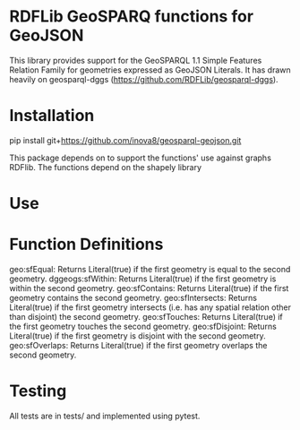 # RDFLib GeoSPARQ functions for GeoJSON
This library provides support for the GeoSPARQL 1.1 Simple Features Relation Family for geometries expressed as GeoJSON Literals. 
It has drawn heavily on geosparql-dggs (https://github.com/RDFLib/geosparql-dggs).

# Installation

pip install git+https://github.com/inova8/geosparql-geojson.git

This package depends on to support the functions' use against graphs RDFlib. The functions depend on the shapely library

# Use


# Function Definitions


geo:sfEqual: Returns Literal(true) if the first geometry is equal to the second geometry.
dggeogs:sfWithin: Returns Literal(true) if the first geometry is within the second geometry.
geo:sfContains: Returns Literal(true) if the first geometry contains the second geometry.
geo:sfIntersects: Returns Literal(true) if the first geometry intersects (i.e. has any spatial relation other than disjoint) the second geometry.
geo:sfTouches: Returns Literal(true) if the first geometry touches the second geometry.
geo:sfDisjoint: Returns Literal(true) if the first geometry is disjoint with the second geometry.
geo:sfOverlaps: Returns Literal(true) if the first geometry overlaps the second geometry.

# Testing
All tests are in tests/ and implemented using pytest.
